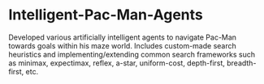 # Intelligent-Pac-Man-Agents
Developed various artificially intelligent agents to navigate Pac-Man towards goals within his maze world. Includes custom-made search heuristics and implementing/extending common search frameworks such as minimax, expectimax, reflex, a-star, uniform-cost, depth-first, breadth-first, etc.

